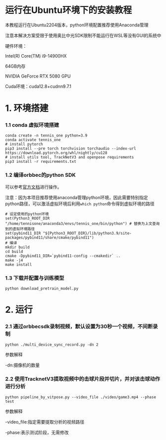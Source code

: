 # 运行在Ubuntu环境下的安装教程

本教程运行在Ubuntu2204版本，python环境配置推荐使用Anaconda管理

注意本解决方案受限于使用奥比中光SDK限制不能运行在WSL等没有GUI的系统中

硬件环境：

Intel(R) Core(TM) i9-14900HX

64GB内存

NVIDIA GeForce RTX 5080  GPU

Cuda环境：cuda12.8+cudnn9.7.1

# 1. 环境搭建

### 1.1 conda 虚拟环境搭建

~~~
conda create -n tennis_one python=3.9
conda activate tennis_one
# install pytorch
pip3 install --pre torch torchvision torchaudio --index-url https://download.pytorch.org/whl/nightly/cu128
# install utils tool, TrackNetV3 and openpose requirements
pip3 install -r requirements.txt
~~~

### 1.2 编译orbbec的python SDK

可以参考[官方文档](https://orbbec.github.io/pyorbbecsdk/source/2_installation/build_the_package.html)进行操作。

注意：因为本项目推荐使用anaconda管理python环境，因此需要特别指定python路径，可以激活虚拟环境后利用`which python`命令得到虚拟环境的路径
~~~
# 设定使用的python环境
set(Python3_ROOT_DIR "/home/tennisone/anaconda3/envs/tennis_one/bin/python") # 替换为上文查询到的虚拟环境路径
set(pybind11_DIR "${Python3_ROOT_DIR}/lib/python3.9/site-packages/pybind11/share/cmake/pybind11")
# 编译
mkdir build
cd build
cmake -Dpybind11_DIR=`pybind11-config --cmakedir` ..
make -j4
make install
~~~

### 1.3 下载并配置与训练模型

~~~
python download_pretrain_model.py
~~~

# 2. 运行

### 2.1 通过orbbecsdk录制视频，默认设置为30秒一个视频，不间断录制

~~~
python ./multi_device_sync_record.py -dn 2
~~~

参数解释

-dn:摄像机的数量

### 2.2 使用TracknetV3提取视频中的击球片段并切片，并对该击球动作进行分析

~~~
python pipeline_by_vitpose.py --video_file ./video/game3.mp4 --phase test
~~~

参数解释

-video_file:指定需要提取分析的视频路径

-phase:表示测试阶段，无需修改

